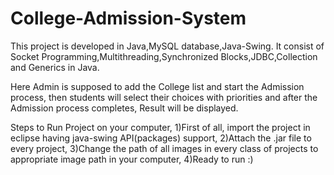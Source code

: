 # College-Admission-System

This project is developed in Java,MySQL database,Java-Swing. 
It consist of Socket Programming,Multithreading,Synchronized Blocks,JDBC,Collection and Generics in Java.

Here Admin is supposed to add the College list and start the Admission process,
then students will select their choices with priorities and
after the Admission process completes, Result will be displayed. 

Steps to Run Project on your computer, 
1)First of all, import the project in eclipse having java-swing API(packages) support, 
2)Attach the .jar file to every project,
3)Change the path of all images in every class of projects to appropriate image path in your computer, 
4)Ready to run :)
